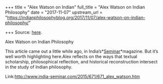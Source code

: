 +++
title = "Alex Watson on Indian"
full_title = "Alex Watson on Indian Philosophy"
date = "2017-11-07"
upstream_url = "https://indianphilosophyblog.org/2017/11/07/alex-watson-on-indian-philosophy/"

+++
Source: [here](https://indianphilosophyblog.org/2017/11/07/alex-watson-on-indian-philosophy/).

Alex Watson on Indian Philosophy

This article came out a little while ago, in
India’s*[Seminar](http://www.india-seminar.com/2015/671.htm)*magazine.
But it’s well worth highlighting here.Alex reflects on the ways that
textual scholarship, philosophical reflection, and historical
reconstruction intersect in the study of Indian philosophy.

Link:<http://www.india-seminar.com/2015/671/671_alex_watson.htm>
